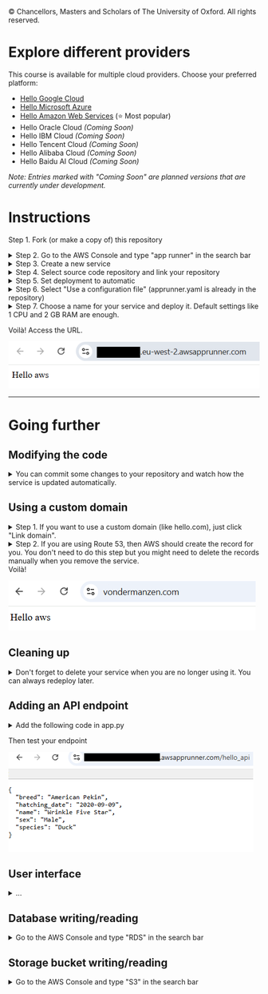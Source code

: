 © Chancellors, Masters and Scholars of The University of Oxford. All rights reserved.

# Explore different providers

This course is available for multiple cloud providers. Choose your preferred platform:

- [Hello Google Cloud](https://github.com/Oxford-Research-Cloud-Competency-Centre/Hello-gcloud)
- [Hello Microsoft Azure](https://github.com/Oxford-Research-Cloud-Competency-Centre/Hello-mazure)
- [Hello Amazon Web Services](https://github.com/Oxford-Research-Cloud-Competency-Centre/Hello-aws) (⭐ Most popular)
- Hello Oracle Cloud *(Coming Soon)*
- Hello IBM Cloud *(Coming Soon)*
- Hello Tencent Cloud *(Coming Soon)*
- Hello Alibaba Cloud *(Coming Soon)*
- Hello Baidu AI Cloud *(Coming Soon)*

*Note: Entries marked with "Coming Soon" are planned versions that are currently under development.*

# Instructions

Step 1. Fork (or make a copy of) this repository
<details>
<summary>Step 2. Go to the AWS Console and type "app runner" in the search bar</summary>

![Step 2](README_images/img1.png)

***
</details>
<details>
<summary>Step 3. Create a new service</summary>

![Step 3](README_images/img2.png)

***
</details>
<details>
<summary>Step 4. Select source code repository and link your repository</summary>

![Step 4](README_images/img3.png)

***
</details>
<details>
<summary>Step 5. Set deployment to automatic</summary>

![Step 5](README_images/img4.png)

***
</details>
<details>
<summary>Step 6. Select "Use a configuration file" (apprunner.yaml is already in the repository)</summary>

![Step 6](README_images/img5.png)

***
</details>

<details>
<summary>Step 7. Choose a name for your service and deploy it. Default settings like 1 CPU and 2 GB RAM are enough.</summary>

![Step 7](README_images/img6.png)

***
</details>

Voilà! Access the URL.

![Voilà](README_images/img7.png)

***

# Going further

## Modifying the code

<details>
<summary>You can commit some changes to your repository and watch how the service is updated automatically. </summary>

![Updating a service](README_images/update.png)
</details>

## Using a custom domain 

<details>
<summary>Step 1. If you want to use a custom domain (like hello.com), just click "Link domain".</summary>

![Linking the domain](README_images/link_domain.png)

***
</details>
<details>
<summary>Step 2. If you are using Route 53, then AWS should create the record for you. You don't need to do this step but you might need to delete the records manually when you remove the service.</summary>


![The DNS record](README_images/domain_routing.png)

***
</details>
Voilà! 

![Voilà](README_images/domain.png)

## Cleaning up

<details>
<summary>Don't forget to delete your service when you are no longer using it. You can always redeploy later. </summary>

![Deleting a service](README_images/delete.png)
</details>

## Adding an API endpoint

<details>
<summary>Add the following code in app.py</summary>

```	
@app.route("/hello_api")
def hello_api():
    return {
		"name": "Wrinkle Five Star",
		"species": "Duck",
		"breed": "American Pekin",
		"hatching_date": "2020-09-09",
		"sex": "Male"
    }
```
</details>

Then test your endpoint

![API endpoint](README_images/hello_api.png)

## User interface

<details>
<summary>...</summary>
Missing content
</details>

## Database writing/reading

<details>
<summary>Go to the AWS Console and type "RDS" in the search bar</summary>
Missing content
</details>

## Storage bucket writing/reading

<details>
<summary>Go to the AWS Console and type "S3" in the search bar</summary>
Missing content
</details>





